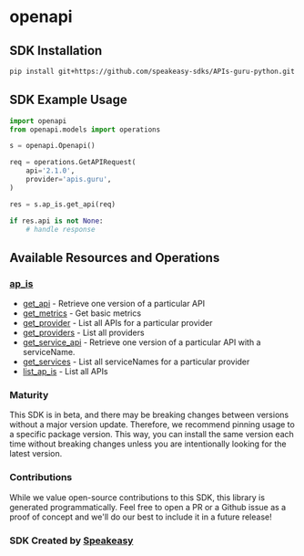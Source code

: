 # openapi

<!-- Start SDK Installation -->
## SDK Installation

```bash
pip install git+https://github.com/speakeasy-sdks/APIs-guru-python.git
```
<!-- End SDK Installation -->

## SDK Example Usage
<!-- Start SDK Example Usage -->


```python
import openapi
from openapi.models import operations

s = openapi.Openapi()

req = operations.GetAPIRequest(
    api='2.1.0',
    provider='apis.guru',
)

res = s.ap_is.get_api(req)

if res.api is not None:
    # handle response
```
<!-- End SDK Example Usage -->

<!-- Start SDK Available Operations -->
## Available Resources and Operations


### [ap_is](docs/sdks/apis/README.md)

* [get_api](docs/sdks/apis/README.md#get_api) - Retrieve one version of a particular API
* [get_metrics](docs/sdks/apis/README.md#get_metrics) - Get basic metrics
* [get_provider](docs/sdks/apis/README.md#get_provider) - List all APIs for a particular provider
* [get_providers](docs/sdks/apis/README.md#get_providers) - List all providers
* [get_service_api](docs/sdks/apis/README.md#get_service_api) - Retrieve one version of a particular API with a serviceName.
* [get_services](docs/sdks/apis/README.md#get_services) - List all serviceNames for a particular provider
* [list_ap_is](docs/sdks/apis/README.md#list_ap_is) - List all APIs
<!-- End SDK Available Operations -->

### Maturity

This SDK is in beta, and there may be breaking changes between versions without a major version update. Therefore, we recommend pinning usage
to a specific package version. This way, you can install the same version each time without breaking changes unless you are intentionally
looking for the latest version.

### Contributions

While we value open-source contributions to this SDK, this library is generated programmatically.
Feel free to open a PR or a Github issue as a proof of concept and we'll do our best to include it in a future release!

### SDK Created by [Speakeasy](https://docs.speakeasyapi.dev/docs/using-speakeasy/client-sdks)

